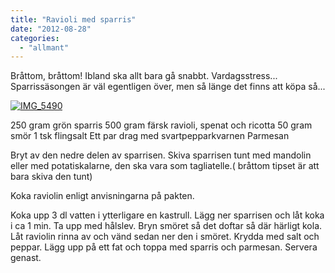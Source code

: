 ```yaml
---
title: "Ravioli med sparris"
date: "2012-08-28"
categories: 
  - "allmant"
---
```


Bråttom, bråttom! Ibland ska allt bara gå snabbt. Vardagsstress... Sparrissäsongen är väl egentligen över, men så länge det finns att köpa så...

[![](/static/img/IMG_5490-682x1024.jpg "IMG_5490")](http://import.local/wp-content/uploads/2012/08/IMG_5490.jpg)

250 gram grön sparris 500 gram färsk ravioli, spenat och ricotta 50 gram smör 1 tsk flingsalt Ett par drag med svartpepparkvarnen Parmesan

Bryt av den nedre delen av sparrisen. Skiva sparrisen tunt med mandolin eller med potatiskalarne, den ska vara som tagliatelle.( bråttom tipset är att bara skiva den tunt)

Koka raviolin enligt anvisningarna på pakten.

Koka upp 3 dl vatten i ytterligare en kastrull. Lägg ner sparrisen och låt koka i ca 1 min. Ta upp med hålslev. Bryn smöret så det doftar så där härligt kola. Låt raviolin rinna av och vänd sedan ner den i smöret. Krydda med salt och peppar. Lägg upp på ett fat och toppa med sparris och parmesan. Servera genast.
